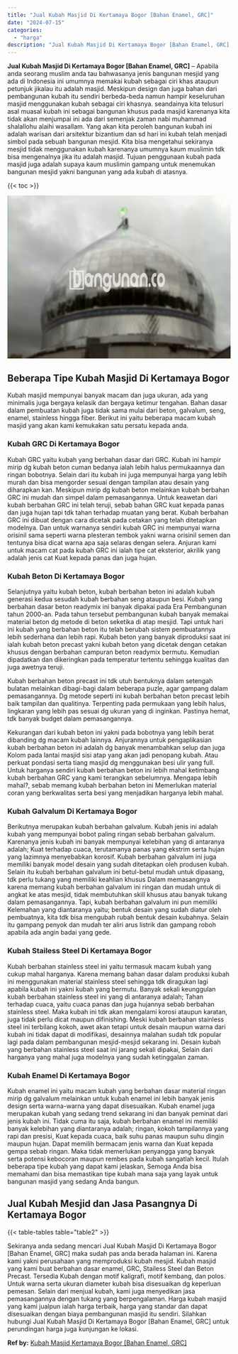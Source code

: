 ```yaml
---
title: "Jual Kubah Masjid Di Kertamaya Bogor [Bahan Enamel, GRC]"
date: "2024-07-15"
categories: 
  - "harga"
description: "Jual Kubah Masjid Di Kertamaya Bogor [Bahan Enamel, GRC]. Sekiranya anda sedang mencari Jual Kubah Masjid Di Kertamaya Bogor [Bahan Enamel, GRC] maka sudah..."
---
```


**Jual Kubah Masjid Di Kertamaya Bogor \[Bahan Enamel, GRC\]** – Apabila anda seorang muslim anda tau bahwasanya jenis bangunan mesjid yang ada di Indonesia ini umumnya memakai kubah sebagai ciri khas ataupun petunjuk jikalau itu adalah masjid. Meskipun design dan juga bahan dari pembangunan kubah itu sendiri berbeda-beda namun hampir keseluruhan masjid menggunakan kubah sebagai ciri khasnya. seandainya kita telusuri asal muasal kubah ini sebagai bangunan khusus pada masjid karenanya kita tidak akan menjumpai ini ada dari semenjak zaman nabi muhammad shalallohu alaihi wasallam. Yang akan kita peroleh bangunan kubah ini adalah warisan dari arsitektur bizantium dan sd hari ini kubah telah menjadi simbol pada sebuah bangunan mesjid. Kita bisa mengetahui sekiranya mesjid tidak menggunakan kubah karenanya umumnya kaum muslimin tdk bisa mengenalnya jika itu adalah masjid. Tujuan penggunaan kubah pada masjid juga adalah supaya kaum muslimin gampang untuk menemukan bangunan mesjid yakni bangunan yang ada kubah di atasnya.

{{< toc >}}

![Jual Kubah Masjid Di Kertamaya Bogor [Bahan Enamel, GRC]](/images/jual-kubah-masjid-13.png)

## Beberapa Tipe Kubah Masjid Di Kertamaya Bogor

Kubah masjid mempunyai banyak macam dan juga ukuran, ada yang minimalis juga bergaya kelasik dan bergaya ketimur tengahan. Bahan dasar dalam pembuatan kubah juga tidak sama mulai dari beton, galvalum, seng, enamel, stainless hingga fiber. Berikut ini yaitu beberapa macam kubah masjid yang akan kami kemukakan satu persatu kepada anda.

### Kubah GRC Di Kertamaya Bogor

Kubah GRC yaitu kubah yang berbahan dasar dari GRC. Kubah ini hampir mirip dg kubah beton cuman bedanya ialah lebih halus permukaannya dan ringan bobotnya. Selain dari itu kubah ini juga mempunyai harga yang lebih murah dan bisa mengorder sesuai dengan tampilan atau desain yang diharapkan kan. Meskipun mirip dg kubah beton melainkan kubah berbahan GRC ini mudah dan simpel dalam pemasangannya. Untuk keawetan dari kubah berbahan GRC ini telah teruji, sebab bahan GRC kuat kepada panas dan juga hujan tapi tdk tahan terhadap muatan yang berat. Kubah berbahan GRC ini dibuat dengan cara dicetak pada cetakan yang telah ditetapkan modelnya. Dan untuk warnanya sendiri kubah GRC ini mempunyai warna orisinil sama seperti warna plesteran tembok yakni warna orisinil semen dan tentunya bisa dicat warna apa saja selaras dengan selera. Anjuran kami untuk macam cat pada kubah GRC ini ialah tipe cat eksterior, akrilik yang adalah jenis cat Kuat kepada panas dan juga hujan.

### Kubah Beton Di Kertamaya Bogor

Selanjutnya yaitu kubah beton, kubah berbahan beton ini adalah kubah generasi kedua sesudah kubah berbahan seng ataupun besi. Kubah yang berbahan dasar beton readymix ini banyak dipakai pada Era Pembangunan tahun 2000-an. Pada tahun tersebut pembangunan kubah banyak memakai material beton dg metode di beton seketika di atap mesjid. Tapi untuk hari ini kubah yang berbahan beton itu telah berubah sistem pembuatannya lebih sederhana dan lebih rapi. Kubah beton yang banyak diproduksi saat ini ialah kubah beton precast yakni kubah beton yang dicetak dengan cetakan khusus dengan berbahan campuran beton readymix bermutu. Kemudian dipadatkan dan dikeringkan pada temperatur tertentu sehingga kualitas dan juga awetnya teruji.

Kubah berbahan beton precast ini tdk utuh bentuknya dalam setengah bulatan melainkan dibagi-bagi dalam beberapa puzle, agar gampang dalam pemasangannya. Dg metode seperti ini kubah berbahan beton precast lebih baik tampilan dan qualitinya. Terpenting pada permukaan yang lebih halus, lingkaran yang lebih pas sesuai dg ukuran yang di inginkan. Pastinya hemat, tdk banyak budget dalam pemasangannya.

Kekurangan dari kubah beton ini yakni pada bobotnya yang lebih berat dibanding dg macam kubah lainnya. Anjurannya untuk pengaplikasian kubah berbahan beton ini adalah dg banyak menambahkan selup dan juga Kolom pada lantai masjid sisi atap yang akan jadi penopang kubah. Atau perkuat pondasi serta tiang masjid dg menggunakan besi ulir yang full. Untuk harganya sendiri kubah berbahan beton ini lebih mahal ketimbang kubah berbahan GRC yang kami terangkan sebelumnya. Mengapa lebih mahal?, sebab memang kubah berbahan beton ini Memerlukan material coran yang berkwalitas serta besi yang menjadikan harganya lebih mahal.

### Kubah Galvalum Di Kertamaya Bogor

Berikutnya merupakan kubah berbahan galvalum. Kubah jenis ini adalah kubah yang mempunyai bobot paling ringan sebab berbahan galvalum. Karenanya jenis kubah ini banyak mempunyai kelebihan yang di antaranya adalah; Kuat terhadap cuaca, terutamanya panas yang ekstrim serta hujan yang lazimnya menyebabkan korosif. Kubah berbahan galvalum ini juga memiliki banyak model desain yang sudah ditetapkan oleh produsen kubah. Selain itu kubah berbahan galvalum ini betul-betul mudah untuk dipasang, tdk perlu tukang yang memiliki keahlian khusus Dalam memasangnya karena memang kubah berbahan galvalum ini ringan dan mudah untuk di angkat ke atas mesjid, tidak membutuhkan skill khusus atau banyak tukang dalam pemasangannya. Tapi, kubah berbahan galvalum ini pun memiliki Kelemahan yang diantaranya yaitu; bentuk desain yang sudah diatur oleh pembuatnya, kita tdk bisa mengubah rubah bentuk desain kubahnya. Selain itu gampang penyok dan mudah ter aliri arus listrik dan gampang roboh apabila ada angin badai yang gede.

### Kubah Stailess Steel Di Kertamaya Bogor

Kubah berbahan stainless steel ini yaitu termasuk macam kubah yang cukup mahal harganya. Karena memang bahan dasar dalam produksi kubah ini menggunakan material stainless steel sehingga tdk diragukan lagi apabila kubah ini yakni kubah yang bermutu. Banyak sekali keunggulan kubah berbahan stainless steel ini yang di antaranya adalah; Tahan terhadap cuaca, yaitu cuaca panas dan juga hujannya sebab berbahan stainless steel. Maka kubah ini tdk akan mengalami korosi ataupun karatan, juga tidak perlu dicat maupun difinishing. Meski kubah berbahan stainless steel ini terbilang kokoh, awet akan tetapi untuk desain maupun warna dari kubah ini tidak dapat di modifikasi, desainnya malahan sudah tdk popular lagi pada dalam pembangunan mesjid-mesjid sekarang ini. Desain kubah yang berbahan stainless steel saat ini jarang sekali dipakai, Selain dari harganya yang mahal juga modelnya yang sudah ketinggalan zaman.

### Kubah Enamel Di Kertamaya Bogor

Kubah enamel ini yaitu macam kubah yang berbahan dasar material ringan mirip dg galvalum melainkan untuk kubah enamel ini lebih banyak jenis design serta warna-warna yang dapat disesuaikan. Kubah enamel juga merupakan kubah yang sedang trend sekarang ini dan banyak peminat dari jenis kubah ini. Tidak cuma itu saja, kubah berbahan enamel ini memiliki banyak kelebihan yang diantaranya adalah; ringan, kokoh tampilannya yang rapi dan presisi, Kuat kepada cuaca, baik suhu panas maupun suhu dingin maupun hujan. Dapat memilih bermacam jenis warna dan Kuat kepada gempa sebab ringan. Maka tidak memerlukan penyangga yang banyak serta potensi kebocoran maupun rembes pada kubah sangatlah kecil. Itulah beberapa tipe kubah yang dapat kami jelaskan, Semoga Anda bisa memahami dan bisa memastikan tipe kubah mana saja yang layak untuk bangunan masjid yang sedang Anda bangun.

## Jual Kubah Mesjid dan Jasa Pasangnya Di Kertamaya Bogor

{{< table-tables table="table2" >}}

Sekiranya anda sedang mencari Jual Kubah Masjid Di Kertamaya Bogor \[Bahan Enamel, GRC\] maka sudah pas anda berada halaman ini. Karena kami yakni perusahaan yang memproduksi kubah mesjid. Kubah masjid yang kami buat berbahan dasar enamel, GRC, Stailess Steel dan Beton Precast. Tersedia Kubah dengan motif kaligrafi, motif kembang, dan polos. Untuk warna serta ukuran diameter kubah bisa disesuaikan dg keperluan pemesan. Selain dari menjual kubah, kami juga menyedikan jasa pemasangannya dengan tukang yang berpengalaman. Harga kubah masjid yang kami jualpun ialah harga terbaik, harga yang standar dan dapat disesuaikan dengan biaya pembangunan masjid itu sendiri. Silahkan hubungi Jual Kubah Masjid Di Kertamaya Bogor \[Bahan Enamel, GRC\] untuk perundingan harga juga kunjungan ke lokasi.

**Ref by:** [Kubah Masjid Kertamaya Bogor [Bahan Enamel, GRC]](https://id.wikipedia.org/wiki/Kubah)
